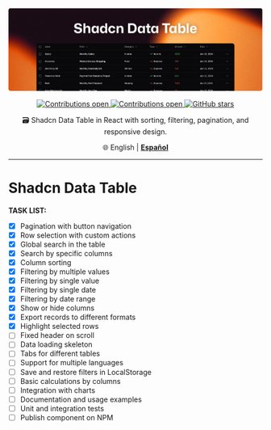 <div align="center">

  <a href="https://github.com/user-attachments/assets/68ca3eb7-3ca7-45e2-876f-e87be9928a12"> ![Git aliases](./docs/readme-cover.png) </a>

  <a href="https://github.com/soyluisarrieta/shadcn-datatable/pulls"> ![Contributions open](https://img.shields.io/badge/Contributions-open-blue.svg) </a><a href="https://github.com/soyluisarrieta/shadcn-datatable/blob/master/LICENSE"> ![Contributions open](https://img.shields.io/badge/license-MIT-green.svg) </a>[![GitHub stars](https://img.shields.io/github/stars/soyluisarrieta/shadcn-datatable.svg?style=social&label=Stars&maxAge=2592000)](https://github.com/soyluisarrieta/shadcn-datatable/stargazers)

  <p>🗃️ Shadcn Data Table in React with sorting, filtering, pagination, and responsive design.</p>

  🌐 English | [**Español**](./README-ES.md)
</div>

***

# Shadcn Data Table

**TASK LIST:**

- [x] Pagination with button navigation
- [x] Row selection with custom actions
- [x] Global search in the table
- [x] Search by specific columns
- [x] Column sorting
- [x] Filtering by multiple values
- [x] Filtering by single value
- [x] Filtering by single date
- [x] Filtering by date range
- [x] Show or hide columns
- [x] Export records to different formats
- [x] Highlight selected rows
- [ ] Fixed header on scroll
- [ ] Data loading skeleton
- [ ] Tabs for different tables
- [ ] Support for multiple languages
- [ ] Save and restore filters in LocalStorage
- [ ] Basic calculations by columns
- [ ] Integration with charts
- [ ] Documentation and usage examples
- [ ] Unit and integration tests
- [ ] Publish component on NPM

